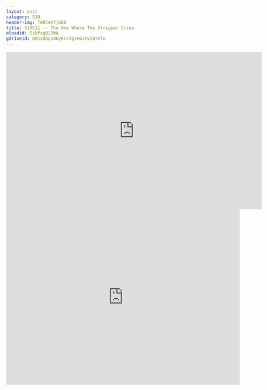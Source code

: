 ```yaml
---
layout: post 
category: S10 
header-img: TGRCeK7jSE0 
title: S10E11 -- The One Where The Stripper Cries 
oloadid: IibPsgB23WA 
gdriveid: 0B1vQDqa4KyErcTg1eGJKVi0tVlU 
--- 
```

<!--more--> 
<iframe src='https://openload.co/embed/IibPsgB23WA/' width='700' height='430' frameborder='0' scrolling='no' allowfullscreen='allowfullscreen'></iframe> 
<iframe src='https://drive.google.com/file/d/0B1vQDqa4KyErcTg1eGJKVi0tVlU/preview' width='640' height='480' frameborder='0' scrolling='no' allowfullscreen='allowfullscreen'></iframe> 